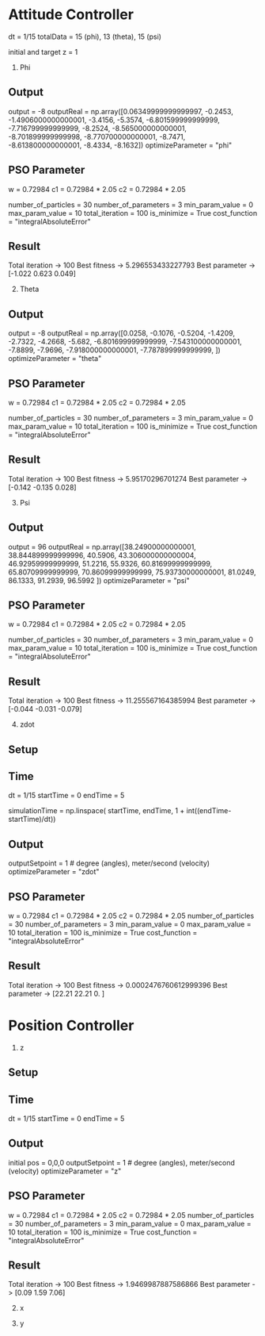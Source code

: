 # Attitude Controller

dt = 1/15
totalData = 15 (phi), 13 (theta), 15 (psi)

initial and target z = 1

1. Phi
## Output
output = -8
outputReal = np.array([0.06349999999999997, -0.2453, -1.4906000000000001, -3.4156, -5.3574,
    -6.801599999999999, -7.716799999999999, -8.2524, -8.565000000000001,
    -8.701899999999998, -8.770700000000001, -8.7471, -8.613800000000001,
    -8.4334, -8.1632])
optimizeParameter = "phi"

## PSO Parameter
w = 0.72984
c1 = 0.72984 * 2.05
c2 = 0.72984 * 2.05

number_of_particles = 30
number_of_parameters = 3
min_param_value = 0
max_param_value = 10
total_iteration = 100
is_minimize = True
cost_function = "integralAbsoluteError"

## Result
Total iteration ->  100
Best fitness ->  5.296553433227793
Best parameter ->  [-1.022  0.623  0.049]

2. Theta
## Output
output = -8
outputReal = np.array([0.0258,
    -0.1076,
    -0.5204,
    -1.4209,
    -2.7322,
    -4.2668,
    -5.682,
    -6.801699999999999,
    -7.543100000000001,
    -7.8899,
    -7.9696,
    -7.918000000000001,
    -7.787899999999999,
    ])
optimizeParameter = "theta"

## PSO Parameter
w = 0.72984
c1 = 0.72984 * 2.05
c2 = 0.72984 * 2.05

number_of_particles = 30
number_of_parameters = 3
min_param_value = 0
max_param_value = 10
total_iteration = 100
is_minimize = True
cost_function = "integralAbsoluteError"

## Result
Total iteration ->  100
Best fitness ->  5.95170296701274
Best parameter ->  [-0.142 -0.135  0.028]

3. Psi
## Output
output = 96
outputReal = np.array([38.24900000000001,
    38.844899999999996,
    40.5906,
    43.306000000000004,
    46.92959999999999,
    51.2216,
    55.9326,
    60.81699999999999,
    65.80709999999999,
    70.86099999999999,
    75.93730000000001,
    81.0249,
    86.1333,
    91.2939,
    96.5992
    ])
optimizeParameter = "psi"

## PSO Parameter
w = 0.72984
c1 = 0.72984 * 2.05
c2 = 0.72984 * 2.05

number_of_particles = 30
number_of_parameters = 3
min_param_value = 0
max_param_value = 10
total_iteration = 100
is_minimize = True
cost_function = "integralAbsoluteError"

## Result 
Total iteration ->  100
Best fitness ->  11.255567164385994
Best parameter ->  [-0.044 -0.031 -0.079]

4. zdot
## Setup
## Time
dt = 1/15
startTime = 0
endTime = 5

simulationTime = np.linspace(
    startTime, endTime, 1 + int((endTime-startTime)/dt))

## Output
outputSetpoint = 1  # degree (angles), meter/second (velocity)
optimizeParameter = "zdot"

## PSO Parameter
w = 0.72984
c1 = 0.72984 * 2.05
c2 = 0.72984 * 2.05
number_of_particles = 30
number_of_parameters = 3
min_param_value = 0
max_param_value = 10
total_iteration = 100
is_minimize = True
cost_function = "integralAbsoluteError"

## Result
Total iteration ->  100
Best fitness ->  0.0002476760612999396
Best parameter ->  [22.21 22.21  0.  ]

# Position Controller
1. z

## Setup
## Time
dt = 1/15
startTime = 0
endTime = 5

## Output
initial pos = 0,0,0
outputSetpoint = 1  # degree (angles), meter/second (velocity)
optimizeParameter = "z"

## PSO Parameter
w = 0.72984
c1 = 0.72984 * 2.05
c2 = 0.72984 * 2.05
number_of_particles = 30
number_of_parameters = 3
min_param_value = 0
max_param_value = 10
total_iteration = 100
is_minimize = True
cost_function = "integralAbsoluteError"

## Result
Total iteration ->  100
Best fitness ->  1.9469987887586866
Best parameter ->  [0.09 1.59 7.06]

2. x

3. y
